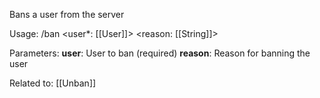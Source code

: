 Bans a user from the server

Usage: /ban <user*: [[User]]> <reason: [[String]]>

Parameters:
	**user**: User to ban (required)
	**reason**: Reason for banning the user

Related to: [[Unban]]